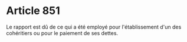 # Article 851

Le rapport est dû de ce qui a été employé pour l'établissement d'un des cohéritiers ou pour le paiement de ses dettes.